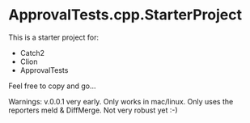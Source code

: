# ApprovalTests.cpp.StarterProject

This is a starter project for:
 * Catch2
 * Clion
 * ApprovalTests
 
 Feel free to copy and go...

Warnings:
 v.0.0.1 very early. Only works in mac/linux. Only uses the reporters meld & DiffMerge. Not very robust yet :-)
